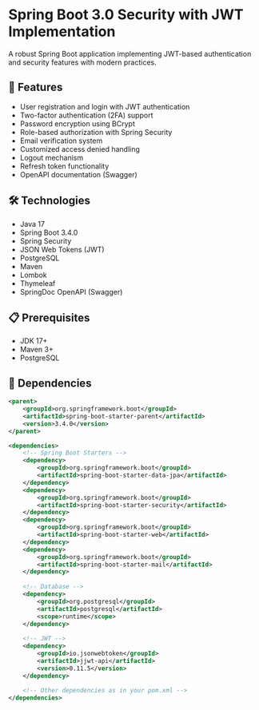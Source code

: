 # Spring Boot 3.0 Security with JWT Implementation

A robust Spring Boot application implementing JWT-based authentication and security features with modern practices.

## 🚀 Features
* User registration and login with JWT authentication
* Two-factor authentication (2FA) support
* Password encryption using BCrypt
* Role-based authorization with Spring Security
* Email verification system
* Customized access denied handling
* Logout mechanism
* Refresh token functionality
* OpenAPI documentation (Swagger)

## 🛠 Technologies
* Java 17
* Spring Boot 3.4.0
* Spring Security
* JSON Web Tokens (JWT)
* PostgreSQL
* Maven
* Lombok
* Thymeleaf
* SpringDoc OpenAPI (Swagger)

## 📋 Prerequisites
* JDK 17+
* Maven 3+
* PostgreSQL

## 🔧 Dependencies
```xml
<parent>
    <groupId>org.springframework.boot</groupId>
    <artifactId>spring-boot-starter-parent</artifactId>
    <version>3.4.0</version>
</parent>

<dependencies>
    <!-- Spring Boot Starters -->
    <dependency>
        <groupId>org.springframework.boot</groupId>
        <artifactId>spring-boot-starter-data-jpa</artifactId>
    </dependency>
    <dependency>
        <groupId>org.springframework.boot</groupId>
        <artifactId>spring-boot-starter-security</artifactId>
    </dependency>
    <dependency>
        <groupId>org.springframework.boot</groupId>
        <artifactId>spring-boot-starter-web</artifactId>
    </dependency>
    <dependency>
        <groupId>org.springframework.boot</groupId>
        <artifactId>spring-boot-starter-mail</artifactId>
    </dependency>
    
    <!-- Database -->
    <dependency>
        <groupId>org.postgresql</groupId>
        <artifactId>postgresql</artifactId>
        <scope>runtime</scope>
    </dependency>
    
    <!-- JWT -->
    <dependency>
        <groupId>io.jsonwebtoken</groupId>
        <artifactId>jjwt-api</artifactId>
        <version>0.11.5</version>
    </dependency>
    
    <!-- Other dependencies as in your pom.xml -->
</dependencies>
